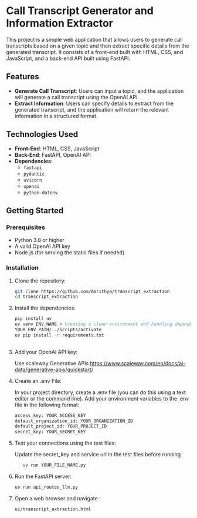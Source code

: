 # Call Transcript Generator and Information Extractor

This project is a simple web application that allows users to generate call transcripts based on a given topic and then extract specific details from the generated transcript. It consists of a front-end built with HTML, CSS, and JavaScript, and a back-end API built using FastAPI.

## Features

- **Generate Call Transcript**: Users can input a topic, and the application will generate a call transcript using the OpenAI API.
- **Extract Information**: Users can specify details to extract from the generated transcript, and the application will return the relevant information in a structured format.

## Technologies Used

- **Front-End**: HTML, CSS, JavaScript
- **Back-End**: FastAPI, OpenAI API
- **Dependencies**:
  - `fastapi`
  - `pydantic`
  - `uvicorn`
  - `openai`
  - `python-dotenv`

## Getting Started

### Prerequisites

- Python 3.8 or higher
- A valid OpenAI API key
- Node.js (for serving the static files if needed)

### Installation

1. Clone the repository:

   ```bash
   git clone https://github.com/Amrithya/transcript_extraction
   cd transcript_extraction
   
2. Install the dependencies:

   ```bash
   pip install uv
   uv venv ENV_NAME # Creating a clean environment and handling dependencies
   YOUR_ENV_PATH/../Scripts/activate
   uv pip install -r requirements.txt
     
3. Add your OpenAI API key:

   Use scaleway Generative APIs 
   https://www.scaleway.com/en/docs/ai-data/generative-apis/quickstart/

4. Create an .env File:

   In your project directory, create a .env file (you can do this using a text editor or the command line).
   Add your environment variables to the .env file in the following format:

   ```bash
   access_key: YOUR_ACCESS_KEY
   default_organization_id: YOUR_ORGANIZATION_ID
   default_project_id: YOUR_PROJECT_ID
   secret_key: YOUR_SECRET_KEY

5. Test your connections using the test files: 

   Update the secret_key and service url in the test files before running

   ```bash
      uv run YOUR_FILE_NAME.py


6. Run the FastAPI server:
   
   ```bash
   uv run api_routes_llm.py
   
7. Open a web browser and navigate :

   ```bash
   ui/transcript_extraction.html





